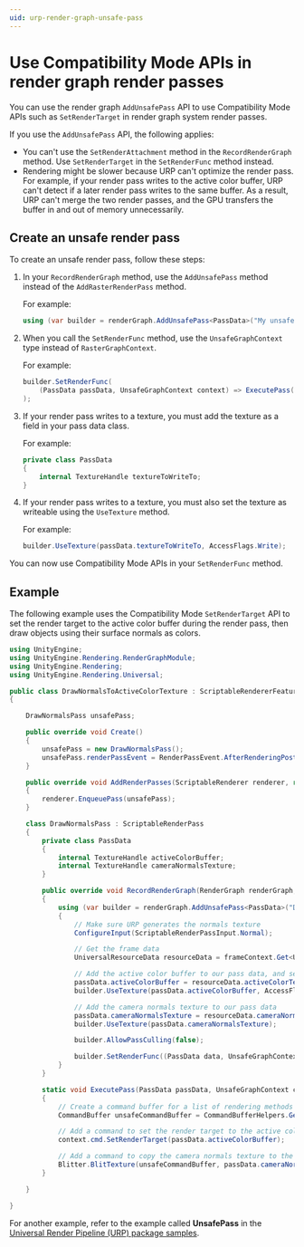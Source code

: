 ```yaml
---
uid: urp-render-graph-unsafe-pass
---
```

# Use Compatibility Mode APIs in render graph render passes

You can use the render graph `AddUnsafePass` API to use Compatibility Mode APIs such as `SetRenderTarget` in render graph system render passes.

If you use the `AddUnsafePass` API, the following applies:

- You can't use the `SetRenderAttachment` method in the `RecordRenderGraph` method. Use `SetRenderTarget` in the `SetRenderFunc` method instead.
- Rendering might be slower because URP can't optimize the render pass. For example, if your render pass writes to the active color buffer, URP can't detect if a later render pass writes to the same buffer. As a result, URP can't merge the two render passes, and the GPU transfers the buffer in and out of memory unnecessarily.

## Create an unsafe render pass

To create an unsafe render pass, follow these steps:

1. In your `RecordRenderGraph` method, use the `AddUnsafePass` method instead of the `AddRasterRenderPass` method.

    For example:

    ```csharp
    using (var builder = renderGraph.AddUnsafePass<PassData>("My unsafe render pass", out var passData))
    ```

2. When you call the `SetRenderFunc` method, use the `UnsafeGraphContext` type instead of `RasterGraphContext`.

    For example:

    ```csharp
    builder.SetRenderFunc(
        (PassData passData, UnsafeGraphContext context) => ExecutePass(passData, context)
    );
    ```

3. If your render pass writes to a texture, you must add the texture as a field in your pass data class.

    For example:

    ```csharp
    private class PassData
    {
        internal TextureHandle textureToWriteTo;
    }
    ```

4. If your render pass writes to a texture, you must also set the texture as writeable using the `UseTexture` method.

    For example:

    ```csharp
    builder.UseTexture(passData.textureToWriteTo, AccessFlags.Write);
    ```

You can now use Compatibility Mode APIs in your `SetRenderFunc` method.

## Example

The following example uses the Compatibility Mode `SetRenderTarget` API to set the render target to the active color buffer during the render pass, then draw objects using their surface normals as colors.

```csharp
using UnityEngine;
using UnityEngine.Rendering.RenderGraphModule;
using UnityEngine.Rendering;
using UnityEngine.Rendering.Universal;

public class DrawNormalsToActiveColorTexture : ScriptableRendererFeature
{

    DrawNormalsPass unsafePass;

    public override void Create()
    {
        unsafePass = new DrawNormalsPass();
        unsafePass.renderPassEvent = RenderPassEvent.AfterRenderingPostProcessing;
    }

    public override void AddRenderPasses(ScriptableRenderer renderer, ref RenderingData renderingData)
    {
        renderer.EnqueuePass(unsafePass);
    }

    class DrawNormalsPass : ScriptableRenderPass
    {
        private class PassData
        {
            internal TextureHandle activeColorBuffer;
            internal TextureHandle cameraNormalsTexture;
        }

        public override void RecordRenderGraph(RenderGraph renderGraph, ContextContainer frameContext)
        {
            using (var builder = renderGraph.AddUnsafePass<PassData>("Draw normals", out var passData))
            {
                // Make sure URP generates the normals texture
                ConfigureInput(ScriptableRenderPassInput.Normal);

                // Get the frame data
                UniversalResourceData resourceData = frameContext.Get<UniversalResourceData>();

                // Add the active color buffer to our pass data, and set it as writeable 
                passData.activeColorBuffer = resourceData.activeColorTexture;
                builder.UseTexture(passData.activeColorBuffer, AccessFlags.Write);                

                // Add the camera normals texture to our pass data 
                passData.cameraNormalsTexture = resourceData.cameraNormalsTexture;
                builder.UseTexture(passData.cameraNormalsTexture);

                builder.AllowPassCulling(false);

                builder.SetRenderFunc((PassData data, UnsafeGraphContext context) => ExecutePass(data, context));
            }
        }

        static void ExecutePass(PassData passData, UnsafeGraphContext context)
        {
            // Create a command buffer for a list of rendering methods
            CommandBuffer unsafeCommandBuffer = CommandBufferHelpers.GetNativeCommandBuffer(context.cmd);

            // Add a command to set the render target to the active color buffer so URP draws to it
            context.cmd.SetRenderTarget(passData.activeColorBuffer);

            // Add a command to copy the camera normals texture to the render target
            Blitter.BlitTexture(unsafeCommandBuffer, passData.cameraNormalsTexture, new Vector4(1, 1, 0, 0), 0, false);
        }

    }

}
```

For another example, refer to the example called **UnsafePass** in the [Universal Render Pipeline (URP) package samples](package-samples.md).
